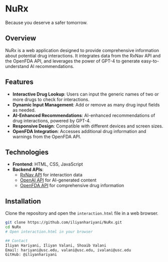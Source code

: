 # NuRx
Because you deserve a safer tomorrow.

## Overview
NuRx is a web application designed to provide comprehensive information about potential drug interactions. It integrates data from the RxNav API and the OpenFDA API, and leverages the power of GPT-4 to generate easy-to-understand AI recommendations.

## Features
- **Interactive Drug Lookup**: Users can input the generic names of two or more drugs to check for interactions.
- **Dynamic Input Management**: Add or remove as many drug input fields as needed.
- **AI-Enhanced Recommendations**: AI-enhanced recommendations of drug interactions, powered by GPT-4.
- **Responsive Design**: Compatible with different devices and screen sizes.
- **OpenFDA Integration**: Accesses additional drug information and warnings from the OpenFDA API.

## Technologies
- **Frontend**: HTML, CSS, JavaScript
- **Backend APIs**:
  - [RxNav API](https://rxnav.nlm.nih.gov) for interaction data
  - [OpenAI API](https://openai.com) for AI-generated content
  - [OpenFDA API](https://open.fda.gov) for comprehensive drug information

## Installation
Clone the repository and open the `interaction.html` file in a web browser.
```bash
git clone https://github.com/iliyanhariyani/NuRx.git
cd NuRx
# Open interaction.html in your browser

## Contact
Iliyan Hariyani, Iliyan Valani, Shoaib Valani
Email: hariyani@usc.edu, valani@usc.edu, ivalani@usc.edu
GitHub: @iliyanhariyani
